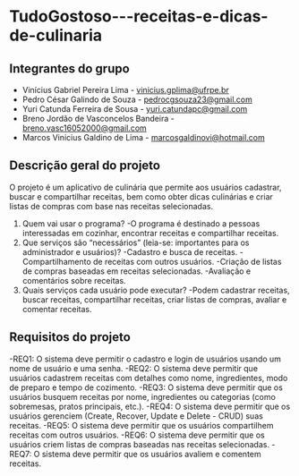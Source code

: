 # TudoGostoso---receitas-e-dicas-de-culinaria

## Integrantes do grupo 

 * Vinícius Gabriel Pereira Lima - vinicius.gplima@ufrpe.br
 * Pedro César Galindo de Souza - pedrocgsouza23@gmail.com
 * Yuri Catunda Ferreira de Sousa - yuri.catundapc@gmail.com
 * Breno Jordão de Vasconcelos Bandeira - breno.vasc16052000@gmail.com
 * Marcos Vinicius Galdino de Lima - marcosgaldinovi@hotmail.com

## Descrição geral do projeto 
O projeto é um aplicativo de culinária que permite aos usuários cadastrar, buscar e compartilhar receitas, bem como obter dicas culinárias e criar listas de compras com base nas receitas selecionadas.
 1. Quem vai usar o programa?
    -O programa é destinado a pessoas interessadas em cozinhar, encontrar receitas e compartilhar receitas.
 3. Que serviços são “necessários” (leia-se: importantes para os administrador e usuários)?
    -Cadastro e busca de receitas.
    -Compartilhamento de receitas com outros usuários.
    -Criação de listas de compras baseadas em receitas selecionadas.
    -Avaliação e comentários sobre receitas.
 5. Quais serviços cada usuário pode executar?
    -Podem cadastrar receitas, buscar receitas, compartilhar receitas, criar listas de compras, avaliar e comentar receitas.

## Requisitos do projeto
-REQ1: O sistema deve permitir o cadastro e login de usuários usando um nome de usuário e uma senha.
-REQ2: O sistema deve permitir que usuários cadastrem receitas com detalhes como nome, ingredientes, modo de preparo e tempo de cozimento.
-REQ3: O sistema deve permitir que os usuários busquem receitas por nome, ingredientes ou categorias (como sobremesas, pratos principais, etc.).
-REQ4: O sistema deve permitir que os usuários gerenciem (Create, Recover, Update e Delete - CRUD) suas receitas.
-REQ5: O sistema deve permitir que os usuários compartilhem receitas com outros usuários.
-REQ6: O sistema deve permitir que os usuários criem listas de compras baseadas nas receitas selecionadas.
-REQ7: O sistema deve permitir que os usuários avaliem e comentem receitas.
